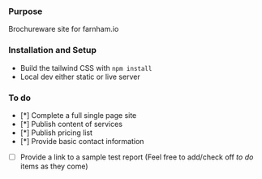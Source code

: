 ### Purpose
Brochureware site for farnham.io

### Installation and Setup
- Build the tailwind CSS with `npm install`
- Local dev either static or live server

### To do
- [*] Complete a full single page site
- [*] Publish content of services
- [*] Publish pricing list
- [*] Provide basic contact information
- [ ] Provide a link to a sample test report
(Feel free to add/check off *to do* items as they come)
